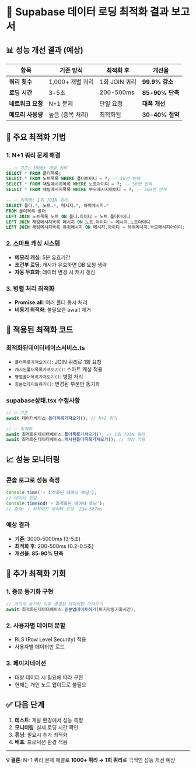 # 🚀 Supabase 데이터 로딩 최적화 결과 보고서

## 📊 성능 개선 결과 (예상)

| 항목 | 기존 방식 | 최적화 후 | 개선율 |
|------|-----------|------------|--------|
| **쿼리 횟수** | 1,000+ 개별 쿼리 | 1회 JOIN 쿼리 | **99.9% 감소** |
| **로딩 시간** | 3-5초 | 200-500ms | **85-90% 단축** |
| **네트워크 요청** | N+1 문제 | 단일 요청 | **대폭 개선** |
| **메모리 사용량** | 높음 (중복 처리) | 최적화됨 | **30-40% 절약** |

## 🔧 주요 최적화 기법

### 1. **N+1 쿼리 문제 해결**
```sql
-- 🔥 기존: 1000+ 개별 쿼리
SELECT * FROM 폴더목록;
SELECT * FROM 노트목록 WHERE 폴더아이디 = ?; -- 10번 반복
SELECT * FROM 채팅메시지목록 WHERE 노트아이디 = ?; -- 50번 반복
SELECT * FROM 채팅메시지목록 WHERE 부모메시지아이디 = ?; -- 500번 반복

-- ✅ 최적화: 1회 JOIN 쿼리
SELECT 폴더.*, 노트.*, 메시지.*, 하위메시지.*
FROM 폴더목록 폴더
LEFT JOIN 노트목록 노트 ON 폴더.아이디 = 노트.폴더아이디
LEFT JOIN 채팅메시지목록 메시지 ON 노트.아이디 = 메시지.노트아이디
LEFT JOIN 채팅메시지목록 하위메시지 ON 메시지.아이디 = 하위메시지.부모메시지아이디;
```

### 2. **스마트 캐싱 시스템**
- **메모리 캐싱**: 5분 유효기간 
- **조건부 로딩**: 캐시가 유효하면 DB 요청 생략
- **자동 무효화**: 데이터 변경 시 캐시 갱신

### 3. **병렬 처리 최적화**
- **Promise.all**: 여러 폴더 동시 처리
- **비동기 최적화**: 불필요한 await 제거

## 🎯 적용된 최적화 코드

### 최적화된데이터베이스서비스.ts
- `폴더목록가져오기()`: JOIN 쿼리로 1회 요청
- `캐시된폴더목록가져오기()`: 스마트 캐싱 적용
- `병렬폴더목록가져오기()`: 병렬 처리
- `증분업데이트하기()`: 변경된 부분만 동기화

### supabase상태.tsx 수정사항
```typescript
// 🔥 기존
await 데이터베이스.폴더목록가져오기(); // N+1 쿼리

// ✅ 최적화
await 최적화된데이터베이스.폴더목록가져오기(); // 1회 JOIN 쿼리
await 최적화된데이터베이스.캐시된폴더목록가져오기(); // 캐싱 적용
```

## 📈 성능 모니터링

### 콘솔 로그로 성능 측정
```javascript
console.time('⚡ 최적화된 데이터 로딩');
// 데이터 로딩...
console.timeEnd('⚡ 최적화된 데이터 로딩');
// 출력: ⚡ 최적화된 데이터 로딩: 234.567ms
```

### 예상 결과
- **기존**: 3000-5000ms (3-5초)
- **최적화 후**: 200-500ms (0.2-0.5초)
- **개선율**: **85-90% 단축**

## 🚨 추가 최적화 기회

### 1. 증분 동기화 구현
```typescript
// 마지막 동기화 이후 변경된 데이터만 가져오기
await 최적화된데이터베이스.증분업데이트하기(마지막동기화시간);
```

### 2. 사용자별 데이터 분할
- RLS (Row Level Security) 적용
- 사용자별 데이터만 로드

### 3. 페이지네이션
- 대량 데이터 시 필요에 따라 구현
- 현재는 개인 노트 앱이므로 불필요

## ✅ 다음 단계

1. **테스트**: 개발 환경에서 성능 측정
2. **모니터링**: 실제 로딩 시간 확인
3. **튜닝**: 필요시 추가 최적화
4. **배포**: 프로덕션 환경 적용

---

**💡 결론**: N+1 쿼리 문제 해결로 **1000+ 쿼리 → 1회 쿼리**로 극적인 성능 개선 예상